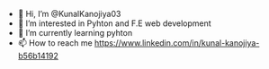 - 👋 Hi, I’m @KunalKanojiya03
- 👀 I’m interested in Pyhton and F.E web development 
- 🌱 I’m currently learning pyhton 
- 📫 How to reach me https://www.linkedin.com/in/kunal-kanojiya-b56b14192

<!---
KunalKanojiya03/KunalKanojiya03 is a ✨ special ✨ repository because its `README.md` (this file) appears on your GitHub profile.
You can click the Preview link to take a look at your changes.
--->
